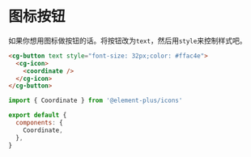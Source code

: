 # 图标按钮

如果你想用图标做按钮的话。将按钮改为`text`，然后用`style`来控制样式吧。

```html
<cg-button text style="font-size: 32px;color: #ffac4e">
  <cg-icon>
    <coordinate />
  </cg-icon>
</cg-button>
```

```js
import { Coordinate } from '@element-plus/icons'

export default {
  components: {
    Coordinate,
  },
}

```
